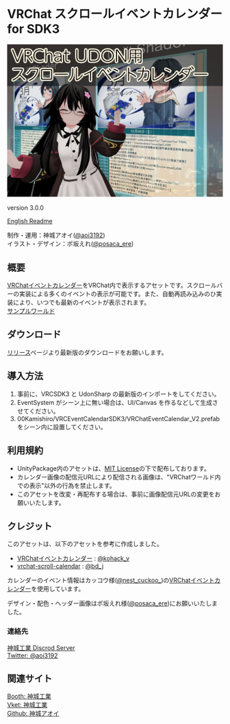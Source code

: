 # VRChat スクロールイベントカレンダー for SDK3
![HeaderImage](_Resources/Images/thumbs.jpg)

version 3.0.0  

[English Readme][00]

制作・運用：神城アオイ([@aoi3192][01])  
イラスト・デザイン：ポ坂えれ([@posaca_ere][02])  

## 概要
[VRChatイベントカレンダー][11]をVRChat内で表示するアセットです。スクロールバーの実装による多くのイベントの表示が可能です。また、自動再読み込みのひ実装により、いつでも最新のイベントが表示されます。  
[サンプルワールド][12]  

## ダウンロード
[リリース][21]ページより最新版のダウンロードをお願いします。  

## 導入方法
1. 事前に、VRCSDK3 と UdonSharp の最新版のインポートをしてください。
2. EventSystem がシーン上に無い場合は、UI/Canvas を作るなどして生成させてください。  
3. 00Kamishiro/VRCEventCalendarSDK3/VRChatEventCalendar_V2.prefab をシーン内に設置してください。  

## 利用規約
* UnityPackage内のアセットは、[MIT License][61]の下で配布しております。  
* カレンダー画像の配信元URLにより配信される画像は、"VRChatワールド内での表示"以外の行為を禁止します。  
* このアセットを改変・再配布する場合は、事前に画像配信元URLの変更をお願いいたします。  

## クレジット
このアセットは、以下のアセットを参考に作成しました。
* [VRChatイベントカレンダー][71] : [@kohack_v][72]  
* [vrchat-scroll-calendar][73] : [@bd_j][74]  
  
カレンダーのイベント情報はカッコウ様([@nest_cuckoo_][75])の[VRChatイベントカレンダー][76]を使用しています。  
  
デザイン・配色・ヘッダー画像はポ坂えれ様([@posaca_ere][77])にお願いいたしました。  

### 連絡先
[神城工業 Discrod Server][81]  
[Twitter: @aoi3192][82]  

## 関連サイト
[Booth: 神城工業][91]  
[Vket: 神城工業][92]  
[Github: 神城アオイ][93]  

[00]:EventCalendar-README_EN.md
[01]:https://twitter.com/aoi3192
[02]:https://twitter.com/posaca_ere
[11]:https://sites.google.com/view/vrchat-event
[12]:https://vrchat.com/home/world/wrld_7540f98a-df30-477f-8af3-2868ffec0863
[21]:https://github.com/AoiKamishiro/VRChatPrefabs/releases
[61]:LICENSE-MIT.txt
[71]:https://booth.pm/ja/items/1223535
[72]:https://twitter.com/kohack_v
[73]:https://github.com/bdunderscore/vrchat-scroll-calendar
[74]:https://twitter.com/bd_j
[75]:https://twitter.com/nest_cuckoo_
[76]:https://sites.google.com/view/vrchat-event
[77]:https://twitter.com/posaca_ere
[81]:https://discord.gg/NG3DxyYkCf
[82]:https://twitter.com/aoi3192
[91]:https://kamishirolab.booth.pm/
[92]:https://www.v-market.work/ec/shops/1810/detail/
[93]:https://github.com/AoiKamishiro
